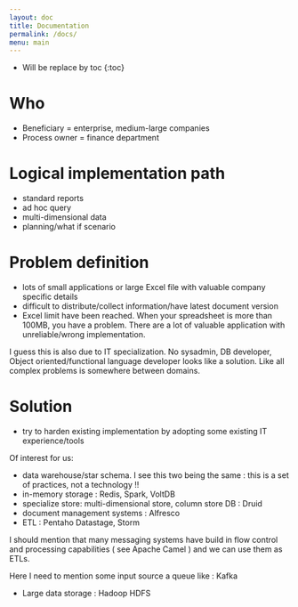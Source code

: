```yaml
---
layout: doc
title: Documentation
permalink: /docs/
menu: main
---
```


* Will be replace by toc
{:toc}

# Who
- Beneficiary = enterprise, medium-large companies
- Process owner = finance department

# Logical implementation path

- standard reports
- ad hoc query
- multi-dimensional data
- planning/what if scenario

# Problem definition

- lots of small applications or large Excel file with valuable company specific details
- difficult to distribute/collect information/have latest document version
- Excel limit have been reached. When your spreadsheet is more than 100MB, you have a problem.
There are a lot of valuable application with unreliable/wrong implementation.

I guess this is also due to IT specialization. No sysadmin, DB developer, Object oriented/functional language developer looks like a solution.
Like all complex problems is somewhere between domains.

# Solution

- try to harden existing implementation by adopting some existing IT experience/tools

Of interest for us:

- data warehouse/star schema. I see this two being the same : this is a set of practices, not a technology !!
- in-memory storage : Redis, Spark, VoltDB
- specialize store: multi-dimensional store, column store DB : Druid
- document management systems : Alfresco
- ETL : Pentaho Datastage, Storm

I should mention that many messaging systems have build in flow control and processing capabilities ( see Apache Camel ) and we can use them as ETLs.

Here I need to mention some input source a queue like : Kafka

- Large data storage : Hadoop HDFS
